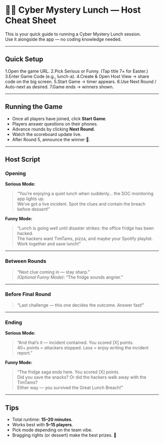 # 🍕🔐 Cyber Mystery Lunch — Host Cheat Sheet

This is your quick guide to running a Cyber Mystery Lunch session.  
Use it alongside the app — no coding knowledge needed.

---

## Quick Setup
1.Open the game URL.
2.Pick Serious or Funny. (Tap title 7× for Easter.)
3.Enter Game Code (e.g., lunch-a).
4.Create & Open Host View → share code on the big screen.
5.Start Game → timer appears.
6.Use Next Round / Auto-next as desired.
7.Game ends → winners shown. 

---

## Running the Game
- Once all players have joined, click **Start Game**.  
- Players answer questions on their phones.  
- Advance rounds by clicking **Next Round**.  
- Watch the scoreboard update live.  
- After Round 5, announce the winner 🎉.  

---

## Host Script

### Opening
**Serious Mode:**  
> “You’re enjoying a quiet lunch when suddenly… the SOC monitoring app lights up.  
> We’ve got a live incident. Spot the clues and contain the breach before dessert!”  

**Funny Mode:**  
> “Lunch is going well until disaster strikes: the office fridge has been hacked.  
> The hackers want TimTams, pizza, and maybe your Spotify playlist. Work together and save lunch!”  

---

### Between Rounds
> “Next clue coming in — stay sharp.”  
*(Optional Funny Mode)*: “The fridge sounds angrier.”  

---

### Before Final Round
> “Last challenge — this one decides the outcome. Answer fast!”  

---

### Ending
**Serious Mode:**  
> “And that’s it — incident contained. You scored [X] points.  
> 40+ points = attackers stopped. Less = enjoy writing the incident report.”  

**Funny Mode:**  
> “The fridge saga ends here. You scored [X] points.  
> Did you save the snacks? Or did the hackers walk away with the TimTams?  
> Either way — you survived the Great Lunch Breach!”  

---

## Tips
- Total runtime: **15–20 minutes**.  
- Works best with **5–15 players**.  
- Pick mode depending on the team vibe.  
- Bragging rights (or dessert) make the best prizes. 🍰  
